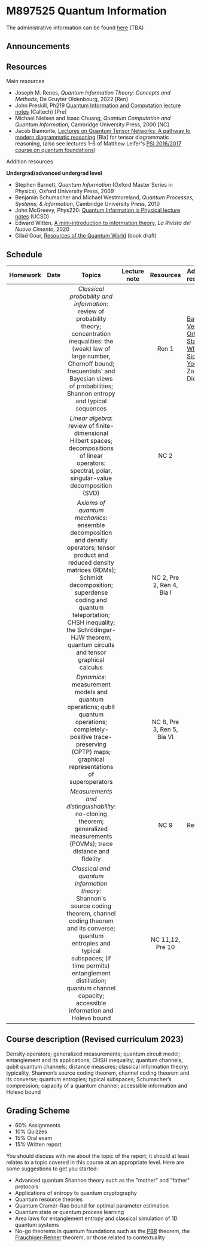 # M897525 Quantum Information

The administrative information can be found [here]() (TBA)

## Announcements

## Resources

Main resources

- Joseph M. Renes, *Quantum Information Theory: Concepts and Methods*, De Gruyter Oldenbourg, 2022  [Ren]
- John Preskill, Ph219 [Quantum Information and Computation lecture notes](http://theory.caltech.edu/~preskill/ph229/) (Caltech) [Pre]
- Michael Nielsen and Isaac Chuang, *Quantum Computation and Quantum Information*, Cambridge University Press, 2000 [NC]
- Jacob Biamonte,  [Lectures on Quantum Tensor Networks: A pathway to modern diagrammatic reasoning](https://arxiv.org/abs/1912.10049) [Bia] for tensor diagrammatic reasoning, (also see lectures 1-6 of Matthew Leifer's [PSI 2016/2017 course on quantum foundations](https://pirsa.org/C16043))

Addition resources

**Undergrad/advanced undergrad level**
- Stephen Barnett, *Quantum Information* (Oxford Master Series in Physics), Oxford University Press, 2009 
- Benjamin Schumacher and Michael Westmoreland, *Quantum Processes, Systems, & Information*, Cambridge University Press, 2010
- John McGreevy, Phys220: [Quantum Information is Physical lecture notes](https://mcgreevy.physics.ucsd.edu/f19/index.html) (UCSD) 
- Edward Witten, [A mini-introduction to information theory](https://arxiv.org/abs/1805.11965), *La Rivista del Nuovo Cimento*, 2020
- Gilad Gour, [Resources of the Quantum World](https://www.arxiv.org/abs/2402.05474) (book draft)

## Schedule

|Homework|Date| Topics |Lecture note|Resources|Additional resources
|:------:|:--:|:------:|:----------:|:--------:|:------------------|
|||*Classical probability and information*: review of probability theory; concentration inequalities: the (weak) law of large number, Chernoff bound; frequentists' and Bayesian views of probabilities; Shannon entropy and typical sequences||Ren 1|[Bayesian Versus Orthodox Statistics: Which Side Are You On?](http://www.lifesci.sussex.ac.uk/home/Zoltan_Dienes/Dienes%202011%20Bayes.pdf), Zoltan Dienes
|||*Linear algebra*: review of finite-dimensional Hilbert spaces; decompositions of linear operators: spectral, polar, singular-value decomposition (SVD)||NC 2|
|||*Axioms of quantum mechanics*: ensemble decomposition and density operators; tensor product and reduced density matrices (RDMs); Schmidt decomposition; superdense coding and quantum teleportation; CHSH inequality; the Schrödinger-HJW theorem; quantum circuits and tensor graphical calculus||NC 2, Pre 2, Ren 4, Bia I
|||*Dynamics*: measurement models and quantum operations; qubit quantum operations; completely-positive trace-preserving (CPTP) maps; graphical representations of superoperators||NC 8, Pre 3, Ren 5, Bia VI 
|||*Measurements and distinguishability*: no-cloning theorem; generalized measurements (POVMs); trace distance and fidelity||NC 9|Ren 9,10
|||*Classical and quantum information theory*: Shannon's source coding theorem, channel coding theorem and its converse; quantum entropies and typical subspaces; (if time permits) entanglement distillation; quantum channel capacity; accessible information and Holevo bound||NC 11,12, Pre 10|   

## Course description (Revised curriculum 2023)

Density operators; generalized measurements; quantum circuit model; entanglement and its applications; CHSH inequality; quantum channels; qubit quantum channels; distance measures; classical information theory: typicality, Shannon’s source coding theorem, channel coding theorem and its converse; quantum entropies; typical subspaces; Schumacher’s compression; capacity of a quantum channel; accessible information and Holevo bound

## Grading Scheme

- 60% Assignments
- 10% Quizzes
- 15% Oral exam
- 15% Written report

You should discuss with me about the topic of the report; it should at least relates to a topic covered in this course at an appropriate level. Here are some suggestions to get you started:

- Advanced quantum Shannon theory such as the "mother" and "father" protocols
- Applications of entropy to quantum cryptography
- Quantum resource theories
- Quantum Cramér–Rao bound for optimal parameter estimation
- Quantum state or quantum process learning 
- Area laws for entanglement entropy and classical simulation of 1D quantum systems
- No-go theorems in quantum foundations such as the [PBR](https://en.wikipedia.org/wiki/Pusey%E2%80%93Barrett%E2%80%93Rudolph_theorem) theorem, the [Frauchiger-Renner](https://en.wikipedia.org/wiki/Wigner%27s_friend#An_extension_of_the_Wigner's_friend_experiment) theorem, or those related to contextuality   
